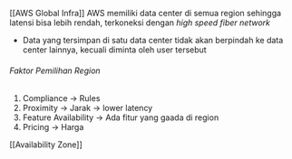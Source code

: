 [[AWS Global Infra]]
AWS memiliki data center di semua region sehingga latensi bisa lebih rendah, terkoneksi dengan *high speed fiber network*

- Data yang tersimpan di satu data center tidak akan berpindah ke data center lainnya, kecuali diminta oleh user tersebut

###### Faktor Pemilihan Region
1. Compliance -> Rules
2. Proximity -> Jarak -> lower latency
3. Feature Availability -> Ada fitur yang gaada di region
4. Pricing -> Harga

[[Availability Zone]]